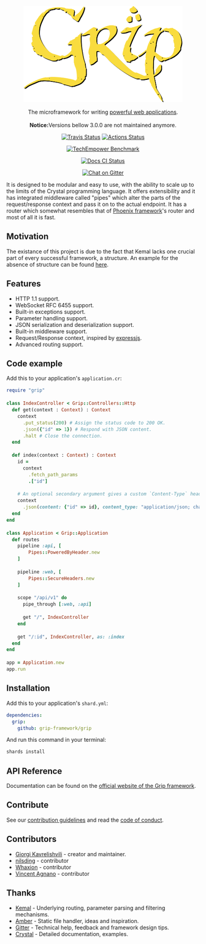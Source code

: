 <p align="center" width="100%">
    <img src="https://github.com/grip-framework/medias/blob/master/framework.svg" height="250" href="https://github.com/grip-framework/grip">
</p>

<p align="center">
    The microframework for writing <ins>powerful web applications</ins>.<br><br>
    <b>Notice:</b>Versions bellow 3.0.0 are not maintained anymore.
</p>

<p align="center">
  <a href="https://travis-ci.org/grip-framework/grip"><img alt="Travis Status" src="https://img.shields.io/travis/grip-framework/grip?label=travis&style=flat-square"></a>
  <a href="https://github.com/grip-framework/grip/actions"><img alt="Actions Status" src="https://img.shields.io/github/workflow/status/grip-framework/grip/Crystal%20CI?label=actions&style=flat-square"></a>
</p>

<p align="center">
    <a href="https://www.techempower.com/benchmarks/#section=data-r19&hw=ph&test=plaintext&l=zdk8an-1r"><img alt="TechEmpower Benchmark" src="https://img.shields.io/badge/benchmark-1%2C663%2C946-brightgreen?style=flat-square"></a>
</p>

<p align="center">
  <a href="https://grip-framework.github.io/docs/"><img alt="Docs CI Status" src="https://img.shields.io/github/workflow/status/grip-framework/docs/ci?label=docs&style=flat-square"></a>    
</p>

<p align="center">
    <a href="https://gitter.im/grip-framework/grip?utm_source=badge&utm_medium=badge&utm_campaign=pr-badge"><img alt="Chat on Gitter" src="https://img.shields.io/gitter/room/grip-framework/grip?style=flat-square"></a>
</p>

It is designed to be modular and easy to use, with the ability to scale up to the limits of the Crystal programming language. It offers extensibility and it has integrated middleware called "pipes" which alter the parts of the request/response context and pass it on to the actual endpoint. It has a router which somewhat resembles that of [Phoenix framework](https://github.com/phoenixframework/phoenix)'s router and most of all it is fast.

## Motivation

The existance of this project is due to the fact that Kemal lacks one crucial part of every successful framework, a structure. An example for the absence of structure can be found [here](https://github.com/iv-org/invidious/blob/master/src/invidious.cr).

## Features

- HTTP 1.1 support.
- WebSocket RFC 6455 support.
- Built-in exceptions support.
- Parameter handling support.
- JSON serialization and deserialization support.
- Built-in middleware support.
- Request/Response context, inspired by [expressjs](https://github.com/expressjs/express).
- Advanced routing support.

## Code example

Add this to your application's `application.cr`:

```ruby
require "grip"

class IndexController < Grip::Controllers::Http
  def get(context : Context) : Context
    context
      .put_status(200) # Assign the status code to 200 OK.
      .json({"id" => 1}) # Respond with JSON content.
      .halt # Close the connection.
  end

  def index(context : Context) : Context
    id =
      context
        .fetch_path_params
        .["id"]

    # An optional secondary argument gives a custom `Content-Type` header to the response.
    context
      .json(content: {"id" => id}, content_type: "application/json; charset=us-ascii")
  end
end

class Application < Grip::Application
  def routes
    pipeline :api, [
        Pipes::PoweredByHeader.new
    ]

    pipeline :web, [
        Pipes::SecureHeaders.new
    ]

    scope "/api/v1" do
      pipe_through [:web, :api]

      get "/", IndexController
    end

    get "/:id", IndexController, as: :index
  end
end

app = Application.new
app.run
```

## Installation

Add this to your application's `shard.yml`:

```yaml
dependencies:
  grip:
    github: grip-framework/grip
```

And run this command in your terminal:

```bash
shards install
```

## API Reference

Documentation can be found on the [official website of the Grip framework](https://grip-framework.github.io/docs/).

## Contribute

See our [contribution guidelines](https://github.com/grip-framework/grip/blob/master/CONTRIBUTING.md) and read the [code of conduct](https://github.com/grip-framework/grip/blob/master/CODE_OF_CONDUCT.md).

## Contributors

- [Giorgi Kavrelishvili](https://github.com/grkek) - creator and maintainer.
- [nilsding](https://github.com/nilsding) - contributor
- [Whaxion](https://github.com/Whaxion) - contributor
- [Vincent Agnano](https://github.com/vinyll) - contributor

## Thanks

- [Kemal](https://github.com/kemalcr/kemal) - Underlying routing, parameter parsing and filtering mechanisms.
- [Amber](https://github.com/amberframework/amber) - Static file handler, ideas and inspiration.
- [Gitter](https://gitter.im/crystal-lang/crystal) - Technical help, feedback and framework design tips.
- [Crystal](https://crystal-lang.org/api/0.35.1/) - Detailed documentation, examples.
